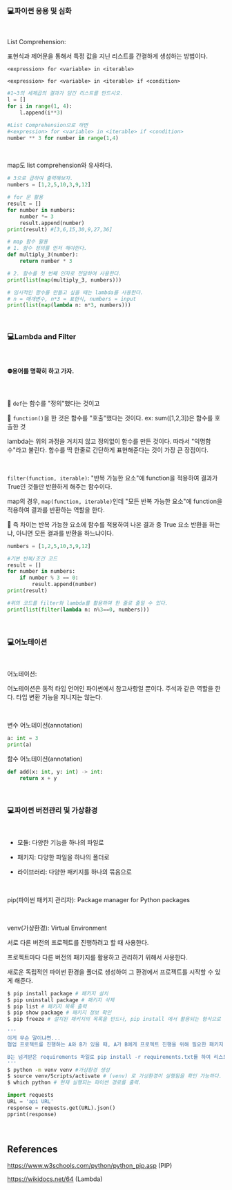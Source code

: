 ### 💻파이썬 응용 및 심화

<br>

List Comprehension:

표현식과 제어문을 통해서 특정 값을 지닌 리스트를 간결하게 생성하는 방법이다.

`<expression> for <variable> in <iterable>`

`<expression> for <variable> in <iterable> if <condition>`

```python
#1~3의 세제곱의 결과가 담긴 리스트를 만드시오.
l = []
for i in range(1, 4):
    l.append(i**3)
```

```python
#List Comprehension으로 하면
#<expression> for <variable> in <iterable> if <condition>
number ** 3 for number in range(1,4)
```

<br>

map도 list comprehension와 유사하다.

```python
# 3으로 곱하여 출력해보자.
numbers = [1,2,5,10,3,9,12]

# for 문 활용
result = []
for number in numbers:
    number *= 3
    result.append(number)
print(result) #[3,6,15,30,9,27,36]

# map 함수 활용
# 1. 함수 정의를 먼저 해야한다.
def multiply_3(number):
    return number * 3

# 2. 함수를 첫 번째 인자로 전달하여 사용한다.
print(list(map(multiply_3, numbers)))

# 임시적인 함수를 만들고 싶을 때는 lambda를 사용한다.
# n = 매개변수, n*3 = 표현식, numbers = input
print(list(map(lambda n: n*3, numbers)))
```

<br>

### 💻Lambda and Filter

<br>

#### ⛔용어를 명확히 하고 가자.

<br>

🌟 `def`는 함수를 "정의"했다는 것이고

🌟 `function()`을 한 것은 함수를 "호출"했다는 것이다. ex: sum([1,2,3])은 함수를 호출한 것

lambda는 위의 과정을 거치지 않고 정의없이 함수를 만든 것이다. 따라서 "익명함수"라고 불린다. 함수를 딱 한줄로 간단하게 표현해준다는 것이 가장 큰 장점이다.

<br>

`filter(function, iterable)`: "반복 가능한 요소"에 function을 적용하여 결과가 True인 것들만 반환하게 해주는 함수이다.

map의 경우, `map(function, iterable)`인데 "모든 반복 가능한 요소"에 function을 적용하여 결과를 반환하는 역할을 한다.

🌟 즉 차이는 반복 가능한 요소에 함수를 적용하여 나온 결과 중 True 요소 반환을 하는냐, 아니면 모든 결과를 반환을 하느냐이다.

```python
numbers = [1,2,5,10,3,9,12]

#기본 반복/조건 코드
result = []
for number in numbers:
    if number % 3 == 0:
        result.append(number)
print(result)

#위의 코드를 filter와 lambda를 활용하여 한 줄로 줄일 수 있다.
print(list(filter(lambda n: n%3==0, numbers)))
```

<br>

### 💻어노테이션

<br>

어노테이션:

어노테이션은 동적 타입 언어인 파이썬에서 참고사항일 뿐이다. 주석과 같은 역할을 한다. 타입 변환 기능을 지니지는 않는다.

<br>

변수 어노테이션(annotation)

```python
a: int = 3
print(a)
```

함수 어노테이션(annotation)

```python
def add(x: int, y: int) -> int:
    return x + y
```

<br>

### 💻파이썬 버전관리 및 가상환경

<br>

- 모듈: 다양한 기능을 하나의 파일로

- 패키지: 다양한 파일을 하나의 폴더로

- 라이브러리: 다양한 패키지를 하나의 묶음으로

<br>

pip(파이썬 패키지 관리자): Package manager for Python packages

<br>

venv(가상환경): Virtual Environment

서로 다른 버전의 프로젝트를 진행하려고 할 때 사용한다.

프로젝트마다 다른 버전의 패키지를 활용하고 관리하기 위해서 사용한다.

새로운 독립적인 파이썬 환경을 폴더로 생성하여 그 환경에서 프로젝트를 시작할 수 있게 해준다.

```bash
$ pip install package # 패키지 설치
$ pip uninstall package # 패키지 삭제
$ pip list # 패키지 목록 출력
$ pip show package # 패키지 정보 확인
$ pip freeze # 설치된 패키지의 목록을 만드나, pip install 에서 활용되는 형식으로 출력된다.

'''
이게 무슨 말이냐면...
협업 프로젝트를 진행하는 A와 B가 있을 때, A가 B에게 프로젝트 진행을 위해 필요한 패키지 목록을 넘겨준다고 하자. 이 때 pip list를 하여 일일히 넘거주기보다는 pip freeze를 한 후, requirements.txt로 파일을 B에게 넘겨준다.

B는 넘겨받은 requirements 파일로 pip install -r requirements.txt를 하여 리스트의 패키지를 모두 한꺼번에 다운받는다.
'''
$ python -m venv venv #가상환경 생성
$ source venv/Scripts/activate # (venv) 로 가상환경이 실행됨을 확인 가능하다. #가상환경 실행
$ which python # 현재 실행되는 파이썬 경로를 출력.
```

```python
import requests
URL = 'api URL'
response = requests.get(URL).json()
pprint(response)
```

<br>

## References

https://www.w3schools.com/python/python_pip.asp (PIP)

https://wikidocs.net/64 (Lambda)
